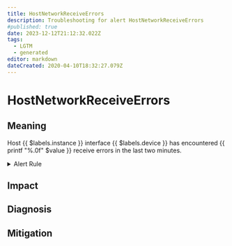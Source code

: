 ```yaml
---
title: HostNetworkReceiveErrors
description: Troubleshooting for alert HostNetworkReceiveErrors
#published: true
date: 2023-12-12T21:12:32.022Z
tags: 
  - LGTM
  - generated
editor: markdown
dateCreated: 2020-04-10T18:32:27.079Z
---
```


# HostNetworkReceiveErrors

## Meaning
[//]: # "Short paragraph that explains what the alert means"
Host {{ $labels.instance }} interface {{ $labels.device }} has encountered {{ printf "%.0f" $value }} receive errors in the last two minutes.

<details>
  <summary>Alert Rule</summary>

{{% rule "host-and-hardware/node-exporter.yml" "HostNetworkReceiveErrors" %}}

<!-- Rule when generated

```yaml
alert: HostNetworkReceiveErrors
expr: (rate(node_network_receive_errs_total[2m]) / rate(node_network_receive_packets_total[2m]) > 0.01) * on(instance) group_left (nodename) node_uname_info{nodename=~".+"}
for: 2m
labels:
    severity: warning
annotations:
    summary: Host Network Receive Errors (instance {{ $labels.instance }})
    description: |-
        Host {{ $labels.instance }} interface {{ $labels.device }} has encountered {{ printf "%.0f" $value }} receive errors in the last two minutes.
          VALUE = {{ $value }}
          LABELS = {{ $labels }}
    runbook: https://github.com/srerun/prometheus-alerts/blob/main/content/runbooks/node-exporter/HostNetworkReceiveErrors.md

```

-->

</details>


## Impact
[//]: # "What could / will happen if the alert is not addressed"



## Diagnosis
[//]: # "Steps to take to identify the cause of the problem"



## Mitigation
[//]: # "The steps necessary to resolve the alert"
